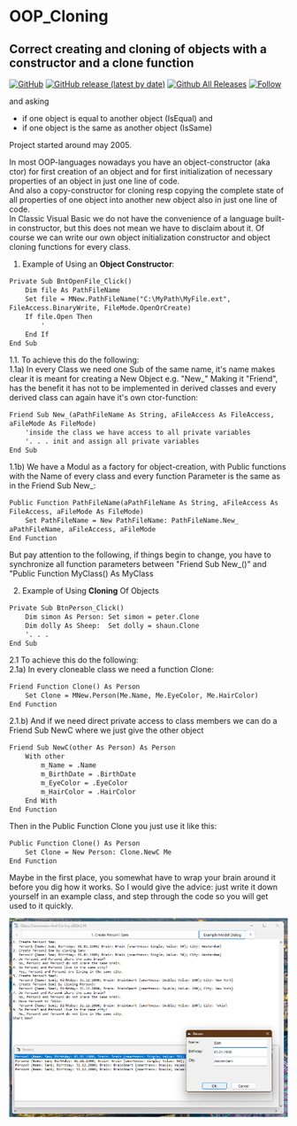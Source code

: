 # OOP_Cloning
## Correct creating and cloning of objects with a constructor and a clone function  

[![GitHub](https://img.shields.io/github/license/OlimilO1402/OOP_Cloning?style=plastic)](https://github.com/OlimilO1402/OOP_Cloning/blob/master/LICENSE) 
[![GitHub release (latest by date)](https://img.shields.io/github/v/release/OlimilO1402/OOP_Cloning?style=plastic)](https://github.com/OlimilO1402/OOP_Cloning/releases/latest)
[![Github All Releases](https://img.shields.io/github/downloads/OlimilO1402/OOP_Cloning/total.svg)](https://github.com/OlimilO1402/OOP_Cloning/releases/download/v2024.06.10/CtorCloning_v2024.06.10.zip)
[![Follow](https://img.shields.io/github/followers/OlimilO1402.svg?style=social&label=Follow&maxAge=2592000)](https://github.com/OlimilO1402/OOP_Cloning/watchers)  

and asking  
 * if one object is  equal   to another object (IsEqual) and  
 * if one object is the same as another object (IsSame)  
  
Project started around may 2005.  
  
In most OOP-languages nowadays you have an object-constructor (aka ctor) for first creation of an object and for first initialization of necessary properties of an object in just one line of code.  
And also a copy-constructor for cloning resp copying the complete state of all properties of one object into another new object also in just one line of code.  
In Classic Visual Basic we do not have the convenience of a language built-in constructor, but this does not mean we have to disclaim about it. Of course we can write our own object initialization constructor and object cloning functions for every class.  

1. Example of Using an **Object Constructor**:  
```vb6
Private Sub BntOpenFile_Click()
    Dim file As PathFileName
	Set file = MNew.PathFileName("C:\MyPath\MyFile.ext", FileAccess.BinaryWrite, FileMode.OpenOrCreate)  
    If file.Open Then
        '
    End If
End Sub
```

1.1. To achieve this do the following:  
1.1a) In every Class we need one Sub of the same name, it's name makes clear it is meant for creating a New Object e.g. "New_" 
Making it "Friend", has the benefit it has not to be implemented in derived classes and every derived class can again have it's own ctor-function:  
```vb6  
Friend Sub New_(aPathFileName As String, aFileAccess As FileAccess, aFileMode As FileMode)  
    'inside the class we have access to all private variables  
    '. . . init and assign all private variables  
End Sub  
```  
1.1b) We have a Modul as a factory for object-creation, with Public functions with the Name of every class
    and every function Parameter is the same as in the Friend Sub New_:  
```vb6  
Public Function PathFileName(aPathFileName As String, aFileAccess As FileAccess, aFileMode As FileMode)  
    Set PathFileName = New PathFileName: PathFileName.New_ aPathFileName, aFileAccess, aFileMode  
End Function  
```  
But pay attention to the following, if things begin to change, you have to synchronize all function parameters between 
"Friend Sub New_(<all function parameters>)" and "Public Function MyClass(<all function parameters>) As MyClass  

2. Example of Using **Cloning** Of Objects  
```vb6  
Private Sub BtnPerson_Click()  
    Dim simon As Person: Set simon = peter.Clone  
    Dim dolly As Sheep:  Set dolly = shaun.Clone  
    '. . .  
End Sub  
```  
2.1 To achieve this do the following:  
2.1a) In every cloneable class we need a function Clone:  
```vb6  
Friend Function Clone() As Person
    Set Clone = MNew.Person(Me.Name, Me.EyeColor, Me.HairColor)
End Function
```  
2.1.b) And if we need direct private access to class members we can do a Friend Sub NewC where we just give the other object  
```vb6  
Friend Sub NewC(other As Person) As Person
    With other
        m_Name = .Name
        m_BirthDate = .BirthDate
        m_EyeColor = .EyeColor
        m_HairColor = .HairColor
    End With
End Function
```  
Then in the Public Function Clone you just use it like this:  
```vb6  
Public Function Clone() As Person  
    Set Clone = New Person: Clone.NewC Me
End Function  
```  
Maybe in the first place, you somewhat have to wrap your brain around it before you dig how it works. So I would give the advice: just write it down yourself in an example class, and step through the code so you will get used to it quickly.  

![OOP_Cloning Image](Resources/PCloningIsEqualOrSame.png "OOP-Cloning Image")